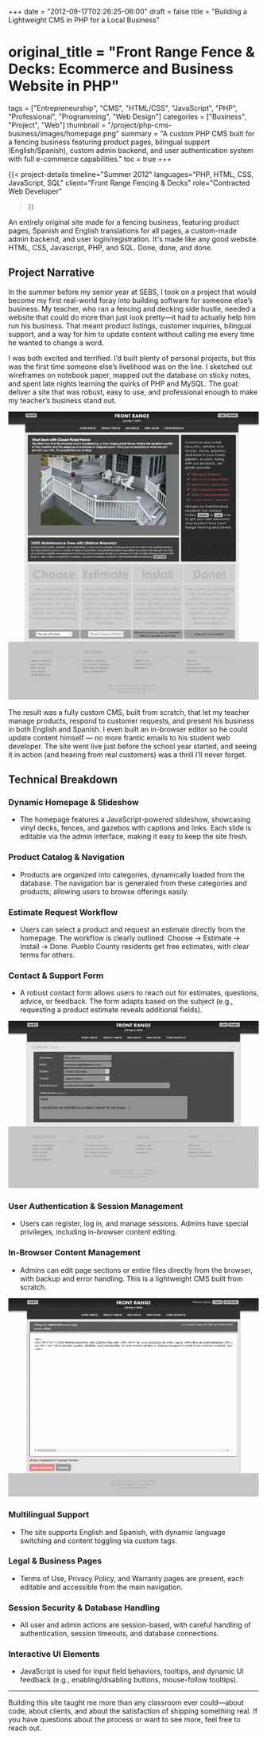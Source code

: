 +++
date = "2012-09-17T02:26:25-06:00"
draft = false
title = "Building a Lightweight CMS in PHP for a Local Business"
# original_title = "Front Range Fence & Decks: Ecommerce and Business Website in PHP"
tags = ["Entrepreneurship", "CMS", "HTML/CSS", "JavaScript", "PHP", "Professional", "Programming", "Web Design"]
categories = ["Business", "Project", "Web"]
thumbnail = "/project/php-cms-business/images/homepage.png"
summary = "A custom PHP CMS built for a fencing business featuring product pages, bilingual support (English/Spanish), custom admin backend, and user authentication system with full e-commerce capabilities."
toc = true
+++

{{< project-details
  timeline="Summer 2012"
  languages="PHP, HTML, CSS, JavaScript, SQL"
  client="Front Range Fencing & Decks"
  role="Contracted Web Developer"
>}}

An entirely original site made for a fencing business, featuring product pages, Spanish and English translations for all pages, a custom-made admin backend, and user login/registration. It's made like any good website. HTML, CSS, Javascript, PHP, and SQL. Done, done, and done.

## Project Narrative

In the summer before my senior year at SEBS, I took on a project that would become my first real-world foray into building software for someone else’s business. My teacher, who ran a fencing and decking side hustle, needed a website that could do more than just look pretty—it had to actually help him run his business. That meant product listings, customer inquiries, bilingual support, and a way for him to update content without calling me every time he wanted to change a word.

I was both excited and terrified. I’d built plenty of personal projects, but this was the first time someone else’s livelihood was on the line. I sketched out wireframes on notebook paper, mapped out the database on sticky notes, and spent late nights learning the quirks of PHP and MySQL. The goal: deliver a site that was robust, easy to use, and professional enough to make my teacher’s business stand out.

![Homepage](./images/homepage.png)

The result was a fully custom CMS, built from scratch, that let my teacher manage products, respond to customer requests, and present his business in both English and Spanish. I even built an in-browser editor so he could update content himself — no more frantic emails to his student web developer. The site went live just before the school year started, and seeing it in action (and hearing from real customers) was a thrill I’ll never forget.

## Technical Breakdown

### Dynamic Homepage & Slideshow
- The homepage features a JavaScript-powered slideshow, showcasing vinyl decks, fences, and gazebos with captions and links. Each slide is editable via the admin interface, making it easy to keep the site fresh.

### Product Catalog & Navigation
- Products are organized into categories, dynamically loaded from the database. The navigation bar is generated from these categories and products, allowing users to browse offerings easily.

### Estimate Request Workflow
- Users can select a product and request an estimate directly from the homepage. The workflow is clearly outlined: Choose → Estimate → Install → Done. Pueblo County residents get free estimates, with clear terms for others.

### Contact & Support Form
- A robust contact form allows users to reach out for estimates, questions, advice, or feedback. The form adapts based on the subject (e.g., requesting a product estimate reveals additional fields).

![Contact Form](./images/contact.png)

### User Authentication & Session Management
- Users can register, log in, and manage sessions. Admins have special privileges, including in-browser content editing.

### In-Browser Content Management
- Admins can edit page sections or entire files directly from the browser, with backup and error handling. This is a lightweight CMS built from scratch.

![Admin Interface](./images/admin.png)

### Multilingual Support
- The site supports English and Spanish, with dynamic language switching and content toggling via custom tags.

### Legal & Business Pages
- Terms of Use, Privacy Policy, and Warranty pages are present, each editable and accessible from the main navigation.

### Session Security & Database Handling
- All user and admin actions are session-based, with careful handling of authentication, session timeouts, and database connections.

### Interactive UI Elements
- JavaScript is used for input field behaviors, tooltips, and dynamic UI feedback (e.g., enabling/disabling buttons, mouse-follow tooltips).

---

Building this site taught me more than any classroom ever could—about code, about clients, and about the satisfaction of shipping something real. If you have questions about the process or want to see more, feel free to reach out.
